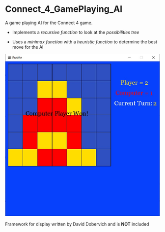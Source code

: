 # Connect_4_GamePlaying_AI
A game playing AI for the Connect 4 game.

- Implements a *recursive function* to look at the *possibilities tree*

- Uses a *minimax function* with a *heuristic function* to determine the best move for the AI


![Image of Connect 4 AI](Connect4AI.jpg)

Framework for display written by David Dobervich and is **NOT** included
